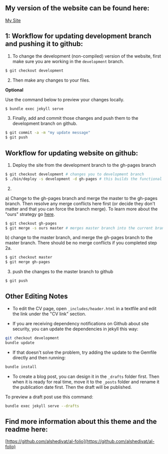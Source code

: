 ## My version of the website can be found here:
[My Site](https://hhollandmoritz.github.io/)


## 1: Workflow for updating development branch and pushing it to github:

1) To change the development (non-compiled) version of the website, first make sure you are working in the ```development``` branch.
```bash
$ git checkout development
```

2) Then make any changes to your files.

__Optional__ 

Use the command below to preview your changes locally.

```bash
$ bundle exec jekyll serve
```

3) Finally, add and commit those changes and push them to the development branch on github. 

```bash
$ git commit -a -m "my update message"
$ git push
```

## Workflow for updating website on github:

1) Deploy the site from the development branch to the gh-pages branch

```bash
$ git checkout development # changes you to development branch
$ ./bin/deploy -s development -d gh-pages # this builds the functional gh-pages website version from the guides on the development branch
```

2) 

  a) Change to the gh-pages branch and merge the master to the gh-pages branch. Then resolve any merge conflicts here first (or decide they don't matter and that you can force the branch merge). To learn more about the "ours" strategy go [here](https://www.atlassian.com/git/tutorials/using-branches/merge-strategy).

```bash
$ git checkout gh-pages
$ git merge -s ours master # merges master branch into the current branch (i.e. gh-pages) with strategy "ours"; i.e. preferentially keep files from gh-pages - this is what we want since we will effectively be overwriting mastaer with gh-pages each time. 
```

b) change to the master branch, and merge the gh-pages branch to the master branch. There should be no merge conflicts if you completed step 2a.

```bash
$ git checkout master
$ git merge gh-pages
```

3) push the changes to the master branch to github

```bash
$ git push
```
## Other Editing Notes
* To edit the CV page, open ```_includes/header.html``` in a textfile and edit the link under the "CV link" section.

* If you are receiving dependency notifications on Github about site security, you can update the dependencies in jekyll this way:

```bash
git checkout development
bundle update

```
* If that doesn't solve the problem, try adding the update to the Gemfile directly and then running:

```bash
bundle install
```

* To create a blog post, you can design it in the ```_drafts``` folder first. Then when it is ready for real time, move it to the ```_posts``` folder and rename it the publication date first. Then the draft will be published.

To preview a draft post use this command:
 
```bash
bundle exec jekyll serve --drafts
```


## Find more information about this theme and the readme here:
[https://github.com/alshedivat/al-folio](https://github.com/alshedivat/al-folio)
